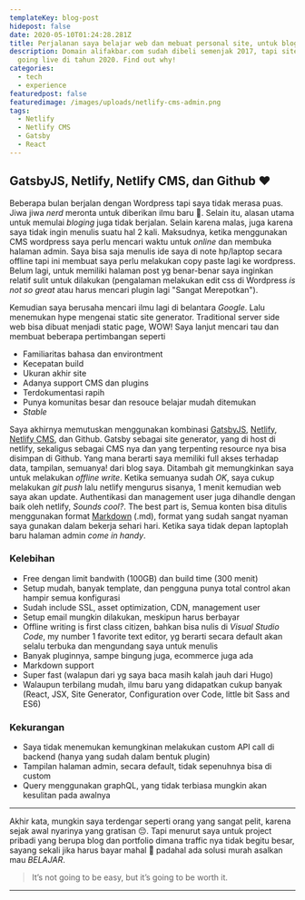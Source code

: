 ```yaml
---
templateKey: blog-post
hidepost: false
date: 2020-05-10T01:24:28.281Z
title: Perjalanan saya belajar web dan mebuat personal site, untuk blog dan portfolio (Part-3)
description: Domain alifakbar.com sudah dibeli semenjak 2017, tapi site ini baru
  going live di tahun 2020. Find out why!
categories:
  - tech
  - experience
featuredpost: false
featuredimage: /images/uploads/netlify-cms-admin.png
tags:
  - Netlify
  - Netlify CMS
  - Gatsby
  - React
---
```


## GatsbyJS, Netlify, Netlify CMS, dan Github ❤️

Beberapa bulan berjalan dengan Wordpress tapi saya tidak merasa puas. Jiwa jiwa _nerd_ meronta untuk diberikan ilmu baru 🤣. Selain itu, alasan utama untuk memulai _bloging_ juga tidak berjalan. Selain karena malas, juga karena saya tidak ingin menulis suatu hal 2 kali. Maksudnya, ketika menggunakan CMS wordpress saya perlu mencari waktu untuk _online_ dan membuka halaman admin. Saya bisa saja menulis ide saya di note hp/laptop secara offline tapi ini membuat saya perlu melakukan copy paste lagi ke wordpress. Belum lagi, untuk memiliki halaman post yg benar-benar saya inginkan relatif sulit untuk dilakukan (pengalaman melakukan edit css di Wordpress _is not so great_ atau harus mencari plugin lagi "Sangat Merepotkan").

Kemudian saya berusaha mencari ilmu lagi di belantara _Google_. Lalu menemukan hype mengenai static site generator. Traditional server side web bisa dibuat menjadi static page, WOW! Saya lanjut mencari tau dan membuat beberapa pertimbangan seperti

- Familiaritas bahasa dan environtment
- Kecepatan build
- Ukuran akhir site
- Adanya support CMS dan plugins
- Terdokumentasi rapih
- Punya komunitas besar dan resouce belajar mudah ditemukan
- _Stable_

Saya akhirnya memutuskan menggunakan kombinasi [GatsbyJS](https://www.gatsbyjs.org/), [Netlify](https://netlify.com/), [Netlify CMS](https://www.netlifycms.org/), dan Github. Gatsby sebagai site generator, yang di host di netlify, sekaligus sebagai CMS nya dan yang terpenting resource nya bisa disimpan di Github. Yang mana berarti saya memiliki full akses terhadap data, tampilan, semuanya! dari blog saya. Ditambah git memungkinkan saya untuk melakukan _offline write_. Ketika semuanya sudah _OK_, saya cukup melakukan _git push_ lalu netlify mengurus sisanya, 1 menit kemudian web saya akan update. Authentikasi dan management user juga dihandle dengan baik oleh netlify, _Sounds cool?_. The best part is, Semua konten bisa ditulis menggunakan format [Markdown](https://github.com/adam-p/markdown-here/wiki/Markdown-Cheatsheet) (.md), format yang sudah sangat nyaman saya gunakan dalam bekerja sehari hari. Ketika saya tidak depan laptoplah baru halaman admin _come in handy_.

### Kelebihan

- Free dengan limit bandwith (100GB) dan build time (300 menit)
- Setup mudah, banyak template, dan pengguna punya total control akan hampir semua konfigurasi
- Sudah include SSL, asset optimization, CDN, management user
- Setup email mungkin dilakukan, meskipun harus berbayar
- Offline writing is first class citizen, bahkan bisa nulis di _Visual Studio Code_, my number 1 favorite text editor, yg berarti secara default akan selalu terbuka dan mengundang saya untuk menulis
- Banyak pluginnya, sampe bingung juga, ecommerce juga ada
- Markdown support
- Super fast (walapun dari yg saya baca masih kalah jauh dari Hugo)
- Walaupun terbilang mudah, ilmu baru yang didapatkan cukup banyak (React, JSX, Site Generator, Configuration over Code, little bit Sass and ES6)

### Kekurangan

- Saya tidak menemukan kemungkinan melakukan custom API call di backend (hanya yang sudah dalam bentuk plugin)
- Tampilan halaman admin, secara default, tidak sepenuhnya bisa di custom
- Query menggunakan graphQL, yang tidak terbiasa mungkin akan kesulitan pada awalnya

---

Akhir kata, mungkin saya terdengar seperti orang yang sangat pelit, karena sejak awal nyarinya yang gratisan 😔. Tapi menurut saya untuk project pribadi yang berupa blog dan portfolio dimana traffic nya tidak begitu besar, sayang sekali jika harus bayar mahal 🤠 padahal ada solusi murah asalkan mau _BELAJAR_.

> It’s not going to be easy, but it’s going to be worth it.

---
